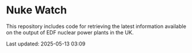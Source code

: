 # Nuke Watch

This repository includes code for retrieving the latest information available on the output of EDF nuclear power plants in the UK.

Last updated: 2025-05-13 03:09